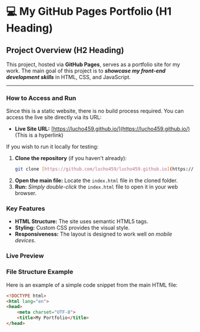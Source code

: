 # 💻 My GitHub Pages Portfolio (H1 Heading)

## Project Overview (H2 Heading)

This project, hosted via **GitHub Pages**, serves as a portfolio site for my work. The main goal of this project is to **_showcase my front-end development skills_** in HTML, CSS, and JavaScript.

***

### How to Access and Run

Since this is a static website, there is no build process required. You can access the live site directly via its URL:

* **Live Site URL:** [https://lucho459.github.io/](https://lucho459.github.io/) (This is a hyperlink)

If you wish to run it locally for testing:

1.  **Clone the repository** (if you haven't already):
    ```bash
    git clone [https://github.com/lucho459/lucho459.github.io](https://github.com/lucho459/lucho459.github.io)
    ```
2.  **Open the main file:** Locate the `index.html` file in the cloned folder.
3.  **Run:** *Simply double-click* the `index.html` file to open it in your web browser.

### Key Features

* **HTML Structure:** The site uses semantic HTML5 tags.
* **Styling:** Custom CSS provides the visual style.
* **Responsiveness:** The layout is designed to work well on *mobile devices*.

### Live Preview



### File Structure Example

Here is an example of a simple code snippet from the main HTML file:

```html
<!DOCTYPE html>
<html lang="en">
<head>
    <meta charset="UTF-8">
    <title>My Portfolio</title>
</head>
